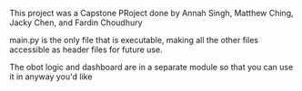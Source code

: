 This project was a Capstone PRoject done by Annah Singh, Matthew Ching, Jacky Chen, and Fardin Choudhury

main.py is the only file that is executable, making all the other files accessible as header files for future use.

The obot logic and dashboard are in a separate module so that you can use it in anyway you'd like
